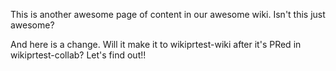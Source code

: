 This is another awesome page of content in our awesome wiki. Isn't this just awesome?

And here is a change. Will it make it to wikiprtest-wiki after it's PRed in
wikiprtest-collab? Let's find out!!
